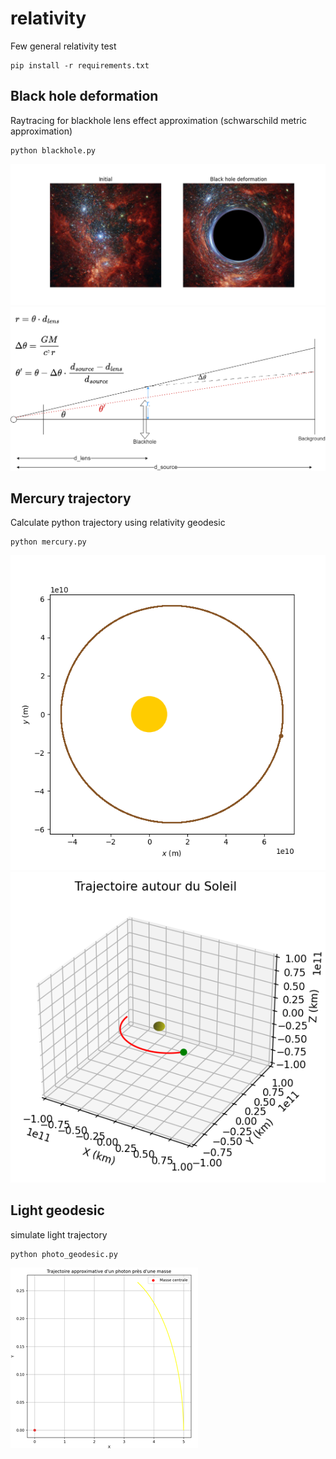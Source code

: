 # relativity
Few general relativity test
```
pip install -r requirements.txt
```

## Black hole deformation
Raytracing for blackhole lens effect approximation (schwarschild metric approximation)
```
python blackhole.py
```
![alt text](doc/blackhole.png)
![alt text](doc/defelection.png)

## Mercury trajectory
Calculate python trajectory using relativity geodesic
```
python mercury.py
```
![alt text](doc/mercury_1.png) 
![alt text](doc/mercury_2.png)


## Light geodesic
simulate light trajectory
```
python photo_geodesic.py
```
![alt text](doc/light_geodesic.png)
